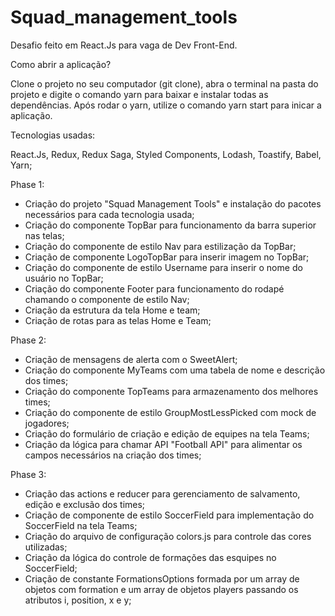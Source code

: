 # Squad_management_tools
Desafio feito em React.Js para vaga de Dev Front-End.

Como abrir a aplicação?

Clone o projeto no seu computador (git clone), abra o terminal na pasta do projeto e digite o comando yarn para baixar e instalar todas as dependências.
Após rodar o yarn, utilize o comando yarn start para inicar a aplicação. 

Tecnologias usadas:

React.Js, Redux, Redux Saga, Styled Components, Lodash, Toastify, Babel, Yarn;

Phase 1:

- Criação do projeto "Squad Management Tools" e instalação do pacotes necessários para cada tecnologia usada;
- Criação do componente TopBar para funcionamento da barra superior nas telas;
- Criação do componente de estilo Nav para estilização da TopBar;
- Criação de componente LogoTopBar para inserir imagem no TopBar;
- Criação do componente de estilo Username para inserir o nome do usuário no TopBar;
- Criação do componente Footer para funcionamento do rodapé chamando o componente de estilo Nav;
- Criação da estrutura da tela Home e team;
- Criação de rotas para as telas Home e Team;

Phase 2:

- Criação de mensagens de alerta com o SweetAlert;
- Criação do componente MyTeams com uma tabela de nome e descrição dos times;
- Criação do componente TopTeams para armazenamento dos melhores times;
- Criação do componente de estilo GroupMostLessPicked com mock de jogadores;
- Criação do formulário de criação e edição de equipes na tela Teams;
- Criação da lógica para chamar API "Football API" para alimentar os campos necessários na criação dos times;

Phase 3:

- Criação das actions e reducer para gerenciamento de salvamento, edição e exclusão dos times;
- Criação de componente de estilo SoccerField para implementação do SoccerField na tela Teams;
- Criação do arquivo de configuração colors.js para controle das cores utilizadas;
- Criação da lógica do controle de formações das esquipes no SoccerField;
- Criação de constante FormationsOptions formada por um array de objetos com formation e um array de objetos players passando os atributos i, position, x e y;




